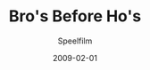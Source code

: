 ---
title: Bro's Before Ho's
subtitle: Speelfilm
layout: default
modal-id: 11
date: 2009-02-01
img: 100266.jpg
thumbnail: 30a853da57ed62a772c6e91c66e648cd-100266.jpg
alt: image-alt
project-date: Februari 2009
client: Start Bootstrap
category: Web Development
description: Bro's Before Ho's is een Nederlandse romantische komedie uit 2013, geregisseerd door Steffen Haars en Flip van der Kuil. Hoofdrollen zijn weggelegd voor Tim Haars, Daniël Arends, Sylvia Hoeks, Henry van Loon en Theo Maassen.

---